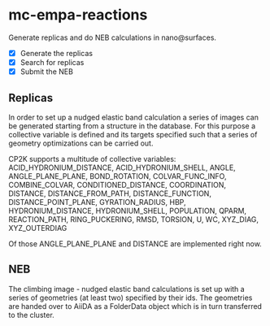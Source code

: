 # mc-empa-reactions

Generate replicas and do NEB calculations in nano@surfaces.

- [x] Generate the replicas
- [x] Search for replicas
- [x] Submit the NEB

## Replicas
In order to set up a nudged elastic band calculation a series of images can be generated starting from a structure in the database. For this purpose a collective variable is defined and its targets specified such that a series of geometry optimizations can be carried out.

CP2K supports a multitude of collective variables: ACID_HYDRONIUM_DISTANCE, ACID_HYDRONIUM_SHELL, ANGLE, ANGLE_PLANE_PLANE, BOND_ROTATION, COLVAR_FUNC_INFO, COMBINE_COLVAR, CONDITIONED_DISTANCE, COORDINATION, DISTANCE, DISTANCE_FROM_PATH, DISTANCE_FUNCTION, DISTANCE_POINT_PLANE, GYRATION_RADIUS, HBP, HYDRONIUM_DISTANCE, HYDRONIUM_SHELL, POPULATION, QPARM, REACTION_PATH, RING_PUCKERING, RMSD, TORSION, U, WC, XYZ_DIAG, XYZ_OUTERDIAG

Of those ANGLE_PLANE_PLANE and DISTANCE are implemented right now.

## NEB
The climbing image - nudged elastic band calculations is set up with a series of geometries (at least two) specified by their ids. The geometries are handed over to AiiDA as a FolderData object which is in turn transferred to the cluster.
